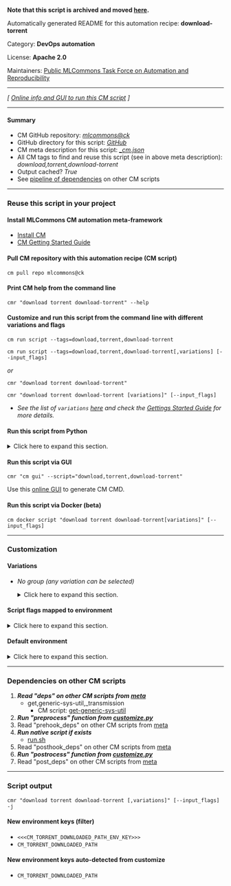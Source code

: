 **Note that this script is archived and moved [here](https://github.com/mlcommons/cm4mlops/tree/main/script/download-torrent).**



Automatically generated README for this automation recipe: **download-torrent**

Category: **DevOps automation**

License: **Apache 2.0**

Maintainers: [Public MLCommons Task Force on Automation and Reproducibility](https://github.com/mlcommons/ck/blob/master/docs/taskforce.md)

---
*[ [Online info and GUI to run this CM script](https://access.cknowledge.org/playground/?action=scripts&name=download-torrent,69b752c5618e45bb) ]*

---
#### Summary

* CM GitHub repository: *[mlcommons@ck](https://github.com/mlcommons/ck/tree/dev/cm-mlops)*
* GitHub directory for this script: *[GitHub](https://github.com/mlcommons/ck/tree/dev/cm-mlops/script/download-torrent)*
* CM meta description for this script: *[_cm.json](_cm.json)*
* All CM tags to find and reuse this script (see in above meta description): *download,torrent,download-torrent*
* Output cached? *True*
* See [pipeline of dependencies](#dependencies-on-other-cm-scripts) on other CM scripts


---
### Reuse this script in your project

#### Install MLCommons CM automation meta-framework

* [Install CM](https://access.cknowledge.org/playground/?action=install)
* [CM Getting Started Guide](https://github.com/mlcommons/ck/blob/master/docs/getting-started.md)

#### Pull CM repository with this automation recipe (CM script)

```cm pull repo mlcommons@ck```

#### Print CM help from the command line

````cmr "download torrent download-torrent" --help````

#### Customize and run this script from the command line with different variations and flags

`cm run script --tags=download,torrent,download-torrent`

`cm run script --tags=download,torrent,download-torrent[,variations] [--input_flags]`

*or*

`cmr "download torrent download-torrent"`

`cmr "download torrent download-torrent [variations]" [--input_flags]`


* *See the list of `variations` [here](#variations) and check the [Gettings Started Guide](https://github.com/mlcommons/ck/blob/dev/docs/getting-started.md) for more details.*

#### Run this script from Python

<details>
<summary>Click here to expand this section.</summary>

```python

import cmind

r = cmind.access({'action':'run'
                  'automation':'script',
                  'tags':'download,torrent,download-torrent'
                  'out':'con',
                  ...
                  (other input keys for this script)
                  ...
                 })

if r['return']>0:
    print (r['error'])

```

</details>


#### Run this script via GUI

```cmr "cm gui" --script="download,torrent,download-torrent"```

Use this [online GUI](https://cKnowledge.org/cm-gui/?tags=download,torrent,download-torrent) to generate CM CMD.

#### Run this script via Docker (beta)

`cm docker script "download torrent download-torrent[variations]" [--input_flags]`

___
### Customization


#### Variations

  * *No group (any variation can be selected)*
    <details>
    <summary>Click here to expand this section.</summary>

    * `_torrent.#`
      - Environment variables:
        - *CM_TORRENT_FILE*: `#`
      - Workflow:

    </details>


#### Script flags mapped to environment
<details>
<summary>Click here to expand this section.</summary>

* `--wait=value`  &rarr;  `CM_TORRENT_WAIT_UNTIL_COMPLETED=value`

**Above CLI flags can be used in the Python CM API as follows:**

```python
r=cm.access({... , "wait":...}
```

</details>

#### Default environment

<details>
<summary>Click here to expand this section.</summary>

These keys can be updated via `--env.KEY=VALUE` or `env` dictionary in `@input.json` or using script flags.

* CM_TORRENT_WAIT_UNTIL_COMPLETED: `no`

</details>

___
### Dependencies on other CM scripts


  1. ***Read "deps" on other CM scripts from [meta](https://github.com/mlcommons/ck/tree/dev/cm-mlops/script/download-torrent/_cm.json)***
     * get,generic-sys-util,_transmission
       - CM script: [get-generic-sys-util](https://github.com/mlcommons/ck/tree/master/cm-mlops/script/get-generic-sys-util)
  1. ***Run "preprocess" function from [customize.py](https://github.com/mlcommons/ck/tree/dev/cm-mlops/script/download-torrent/customize.py)***
  1. Read "prehook_deps" on other CM scripts from [meta](https://github.com/mlcommons/ck/tree/dev/cm-mlops/script/download-torrent/_cm.json)
  1. ***Run native script if exists***
     * [run.sh](https://github.com/mlcommons/ck/tree/dev/cm-mlops/script/download-torrent/run.sh)
  1. Read "posthook_deps" on other CM scripts from [meta](https://github.com/mlcommons/ck/tree/dev/cm-mlops/script/download-torrent/_cm.json)
  1. ***Run "postrocess" function from [customize.py](https://github.com/mlcommons/ck/tree/dev/cm-mlops/script/download-torrent/customize.py)***
  1. Read "post_deps" on other CM scripts from [meta](https://github.com/mlcommons/ck/tree/dev/cm-mlops/script/download-torrent/_cm.json)

___
### Script output
`cmr "download torrent download-torrent [,variations]" [--input_flags] -j`
#### New environment keys (filter)

* `<<<CM_TORRENT_DOWNLOADED_PATH_ENV_KEY>>>`
* `CM_TORRENT_DOWNLOADED_PATH`
#### New environment keys auto-detected from customize

* `CM_TORRENT_DOWNLOADED_PATH`